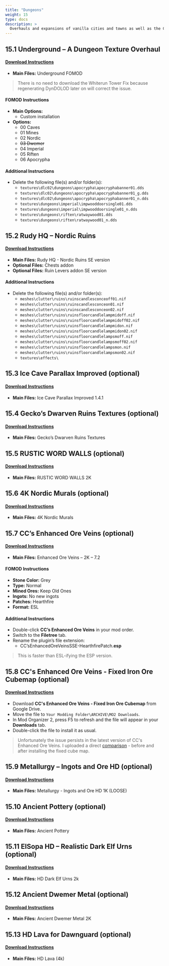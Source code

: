 ```yaml
---
title: "Dungeons"
weight: 15
type: docs
description: >
  Overhauls and expansions of vanilla cities and towns as well as the College of Winterhold.
---
```


## 15.1 Underground – A Dungeon Texture Overhaul

#### [Download Instructions](https://www.nexusmods.com/skyrimspecialedition/mods/14365?tab=files)

* **Main Files:** Underground FOMOD

> There is no need to download the Whiterun Tower Fix because regenerating DynDOLOD later on will correct the issue.

#### FOMOD Instructions

* **Main Options:**
  * Custom installation
* **Options:**
  * 00 Caves
  * 01 Mines
  * 02 Nordic
  * ~~03 Dwemer~~
  * 04 Imperial
  * 05 Riften
  * 06 Apocrypha

#### Additional Instructions

- Delete the following file(s) and/or folder(s):
  - `textures\dlc02\dungeons\apocrypha\apocryphabanner01.dds`
  - `textures\dlc02\dungeons\apocrypha\apocryphabanner01_g.dds`
  - `textures\dlc02\dungeons\apocrypha\apocryphabanner01_n.dds`
  - `textures\dungeons\imperial\impwooddoorsingle01.dds`
  - `textures\dungeons\imperial\impwooddoorsingle01_n.dds`
  - `textures\dungeons\riften\ratwaywood01.dds`
  - `textures\dungeons\riften\ratwaywood01_n.dds`

## 15.2 Rudy HQ – Nordic Ruins

#### [Download Instructions](https://www.nexusmods.com/skyrimspecialedition/mods/19365?tab=files)

* **Main Files:** Rudy HQ - Nordic Ruins SE version
* **Optional Files:** Chests addon
* **Optional Files:** Ruin Levers addon SE version

#### Additional Instructions

- Delete the following file(s) and/or folder(s):
  - `meshes\clutter\ruins\ruinscandlesconceoff01.nif`
  - `meshes\clutter\ruins\ruinscandlesconceon01.nif`
  - `meshes\clutter\ruins\ruinscandlesconceon02.nif`
  - `meshes\clutter\ruins\ruinsfloorcandlelampmidoff.nif`
  - `meshes\clutter\ruins\ruinsfloorcandlelampmidoff02.nif`
  - `meshes\clutter\ruins\ruinsfloorcandlelampmidon.nif`
  - `meshes\clutter\ruins\ruinsfloorcandlelampmidon02.nif`
  - `meshes\clutter\ruins\ruinsfloorcandlelampsmoff.nif`
  - `meshes\clutter\ruins\ruinsfloorcandlelampsmoff02.nif`
  - `meshes\clutter\ruins\ruinsfloorcandlelampsmon.nif`
  - `meshes\clutter\ruins\ruinsfloorcandlelampsmon02.nif`
  - `textures\effects\`

## 15.3 Ice Cave Parallax Improved (optional)

#### [Download Instructions](https://www.nexusmods.com/skyrimspecialedition/mods/24987?tab=files)

* **Main Files:** Ice Cave Parallax Improved 1.4.1

## 15.4 Gecko’s Dwarven Ruins Textures (optional)

#### [Download Instructions](https://www.nexusmods.com/skyrimspecialedition/mods/10738?tab=files)

* **Main Files:** Gecko’s Dwarven Ruins Textures

## 15.5 RUSTIC WORD WALLS (optional)

#### [Download Instructions](https://www.nexusmods.com/skyrim/mods/68561?tab=files)

* **Main Files:** RUSTIC WORD WALLS 2K

## 15.6 4K Nordic Murals (optional)

#### [Download Instructions](https://www.nexusmods.com/skyrimspecialedition/mods/32379?tab=files)

* **Main Files:** 4K Nordic Murals

## 15.7 CC’s Enhanced Ore Veins (optional)

#### [Download Instructions](https://www.nexusmods.com/skyrimspecialedition/mods/1306?tab=files)

* **Main Files:** Enhanced Ore Veins – 2K – 7.2

#### FOMOD Instructions

* **Stone Color:** Grey
* **Type:** Normal
* **Mined Ores:** Keep Old Ones
* **Ingots:** No new ingots
* **Patches:** Hearthfire
* **Format:** ESL

#### Additional Instructions

* Double-click **CC’s Enhanced Ore Veins** in your mod order.
* Switch to the **Filetree** tab.
* Rename the plugin’s file extension:
  * CC’sEnhancedOreVeinsSSE-HearthfirePatch.**esp**

> This is faster than ESL-ifying the ESP version.

## 15.8 CC's Enhanced Ore Veins - Fixed Iron Ore Cubemap (optional)

#### [Download Instructions](https://drive.google.com/open?id=14VxEEE08WmlO4fjPzwuUH68K0pmAfYU8)

* Download **CC's Enhanced Ore Veins - Fixed Iron Ore Cubemap** from Google Drive.
* Move the file to `Your Modding Folder\ARCHIVE\MO2 Downloads`.
* In Mod Organizer 2, press F5 to refresh and the file will appear in your **Downloads** tab.
* Double-click the file to install it as usual.

> Unfortunately the issue persists in the latest version of CC's Enhanced Ore Veins. I uploaded a direct [comparison](https://imgsli.com/MTMyOTE) - before and after installing the fixed cube map.

## 15.9 Metallurgy – Ingots and Ore HD (optional)

#### [Download Instructions](https://www.nexusmods.com/skyrimspecialedition/mods/30738?tab=files)

* **Main Files:** Metallurgy - Ingots and Ore HD 1K (LOOSE)

## 15.10 Ancient Pottery (optional)

#### [Download Instructions](https://www.nexusmods.com/skyrimspecialedition/mods/24039?tab=files)

* **Main Files:** Ancient Pottery

## 15.11 ElSopa HD – Realistic Dark Elf Urns (optional)

#### [Download Instructions](https://www.nexusmods.com/skyrimspecialedition/mods/21717?tab=files) 

* **Main Files:** HD Dark Elf Urns 2k

## 15.12 Ancient Dwemer Metal (optional)

#### [Download Instructions](https://www.nexusmods.com/skyrim/mods/75610?tab=files)

* **Main Files:** Ancient Dwemer Metal 2K

## 15.13 HD Lava for Dawnguard (optional)

#### [Download Instructions](https://www.nexusmods.com/skyrimspecialedition/mods/7285?tab=files)

* **Main Files:** HD Lava (4k)